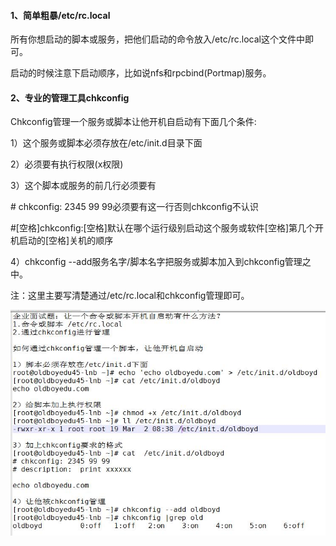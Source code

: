 #### 1、简单粗暴/etc/rc.local

所有你想启动的脚本或服务，把他们启动的命令放入/etc/rc.local这个文件中即可。

启动的时候注意下启动顺序，比如说nfs和rpcbind\(Portmap\)服务。

#### 2、专业的管理工具chkconfig

Chkconfig管理一个服务或脚本让他开机自启动有下面几个条件:

1）这个服务或脚本必须存放在/etc/init.d目录下面

2）必须要有执行权限\(x权限\)

3）这个脚本或服务的前几行必须要有

\# chkconfig: 2345 99 99必须要有这一行否则chkconfig不认识

\#\[空格\]chkconfig:\[空格\]默认在哪个运行级别启动这个服务或软件\[空格\]第几个开机启动的\[空格\]关机的顺序

4）chkconfig --add服务名字/脚本名字把服务或脚本加入到chkconfig管理之中。

注：这里主要写清楚通过/etc/rc.local和chkconfig管理即可。

![](/assets/19-4.jpg)

